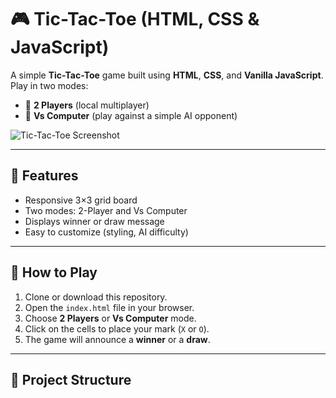# 🎮 Tic-Tac-Toe (HTML, CSS & JavaScript)

A simple **Tic-Tac-Toe** game built using **HTML**, **CSS**, and **Vanilla JavaScript**.  
Play in two modes:
- 👫 **2 Players** (local multiplayer)
- 🤖 **Vs Computer** (play against a simple AI opponent)

![Tic-Tac-Toe Screenshot](./screenshot.png) <!-- optional image if you upload one -->

---

## 🚀 Features
- Responsive 3×3 grid board
- Two modes: 2-Player and Vs Computer
- Displays winner or draw message
- Easy to customize (styling, AI difficulty)

---

## 📝 How to Play
1. Clone or download this repository.
2. Open the `index.html` file in your browser.
3. Choose **2 Players** or **Vs Computer** mode.
4. Click on the cells to place your mark (`X` or `O`).
5. The game will announce a **winner** or a **draw**.

---

## 📂 Project Structure
